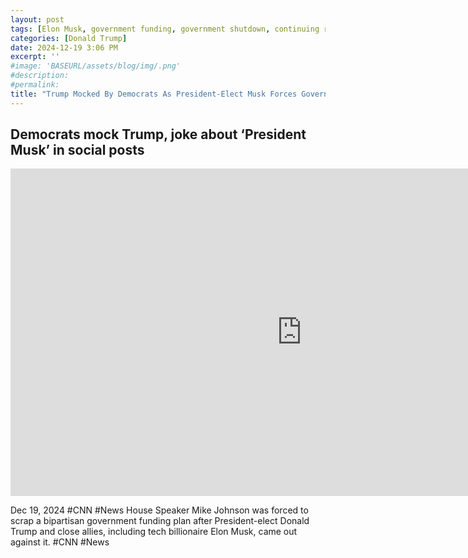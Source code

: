 ```yaml
---
layout: post
tags: [Elon Musk, government funding, government shutdown, continuing resolution, debt ceiling, Trump government disfunction, unelected governance, stopgap agreement, politics, CNN]
categories: [Donald Trump]
date: 2024-12-19 3:06 PM
excerpt: ''
#image: 'BASEURL/assets/blog/img/.png'
#description:
#permalink:
title: "Trump Mocked By Democrats As President-Elect Musk Forces Government Shutdown"
---
```



## Democrats mock Trump, joke about ‘President Musk’ in social posts

<iframe width="932" height="524" src="https://www.youtube.com/embed/CaNIMtVDus4" title="Democrats mock Trump, joke about ‘President Musk’ in social posts" frameborder="0" allow="accelerometer; autoplay; clipboard-write; encrypted-media; gyroscope; picture-in-picture; web-share" referrerpolicy="strict-origin-when-cross-origin" allowfullscreen></iframe>

Dec 19, 2024  #CNN #News
House Speaker Mike Johnson was forced to scrap a bipartisan government funding plan after President-elect Donald Trump and close allies, including tech billionaire Elon Musk, came out against it.   #CNN #News

